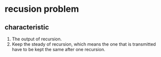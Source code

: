 # recusion problem
## characteristic
1.  The output of recursion.
2.  Keep the steady of recursion, which means the one that is transmitted have to be kept the same after one recursion.